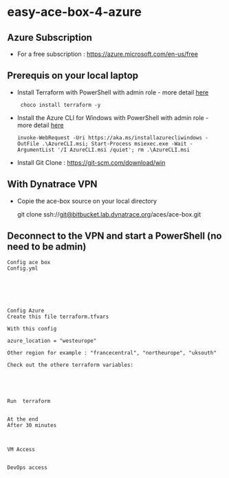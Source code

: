 # easy-ace-box-4-azure

## Azure Subscription
- For a free subscription : https://azure.microsoft.com/en-us/free

## Prerequis on your local laptop
- Install Terraform with PowerShell with admin role - more detail [here](https://learn.hashicorp.com/tutorials/terraform/install-cli)  
	 
       choco install terraform -y
     
- Install the Azure CLI for Windows with PowerShell with admin role - more detail [here](https://docs.microsoft.com/en-us/cli/azure/install-azure-cli-windows?tabs=azure-cli)
		
      invoke-WebRequest -Uri https://aka.ms/installazurecliwindows -OutFile .\AzureCLI.msi; Start-Process msiexec.exe -Wait -ArgumentList '/I AzureCLI.msi /quiet'; rm .\AzureCLI.msi
	    
- Install Git Clone : https://git-scm.com/download/win
			
	
## With Dynatrace VPN 	
- Copie the ace-box source on your local directory

	 git clone ssh://git@bitbucket.lab.dynatrace.org/aces/ace-box.git
		
		
## Deconnect to the VPN and start a PowerShell (no need to be admin) 

	
	Config ace box
	Config.yml 
	
	
	
	
	
	
	Config Azure
	Create this file terraform.tfvars
	
	With this config 
	
	azure_location = "westeurope"
	
	Other region for example : "francecentral", "northeurope", "uksouth"
	
	Check out the othere terraform variables: 
	
	
	
	
	
	Run  terraform 
	
	
	At the end
	After 30 minutes 
	
	
	
	VM Access
	
	
	DevOps access
	
